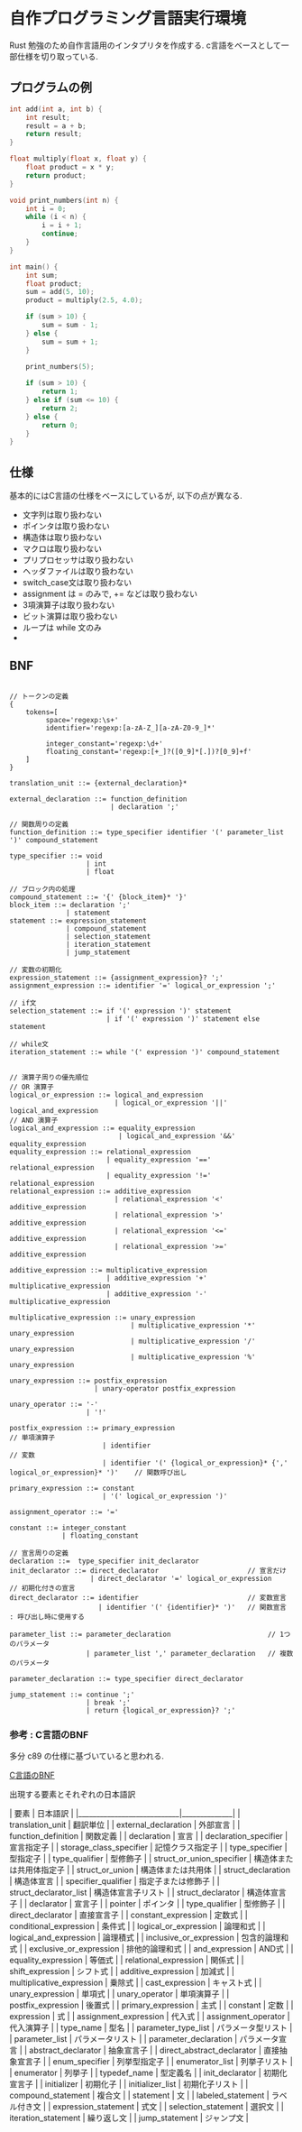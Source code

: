 # 自作プログラミング言語実行環境

Rust 勉強のため自作言語用のインタプリタを作成する.
c言語をベースとして一部仕様を切り取っている.

## プログラムの例

```c
int add(int a, int b) {
    int result;
    result = a + b;
    return result;
}

float multiply(float x, float y) {
    float product = x * y;
    return product;
}

void print_numbers(int n) {
    int i = 0;
    while (i < n) {
        i = i + 1;
        continue;
    }
}

int main() {
    int sum;
    float product;
    sum = add(5, 10);
    product = multiply(2.5, 4.0);

    if (sum > 10) {
        sum = sum - 1;
    } else {
        sum = sum + 1;
    }

    print_numbers(5);
    
    if (sum > 10) {
        return 1;
    } else if (sum <= 10) {
        return 2;
    } else {
        return 0;
    }
}

```


## 仕様

基本的にはC言語の仕様をベースにしているが, 以下の点が異なる.

- 文字列は取り扱わない
- ポインタは取り扱わない
- 構造体は取り扱わない
- マクロは取り扱わない
- プリプロセッサは取り扱わない
- ヘッダファイルは取り扱わない
- switch_case文は取り扱わない
- assignment は = のみで, += などは取り扱わない
- 3項演算子は取り扱わない
- ビット演算は取り扱わない
- ループは while 文のみ
- 
## BNF

```

// トークンの定義
{
    tokens=[
         space='regexp:\s+'
         identifier='regexp:[a-zA-Z_][a-zA-Z0-9_]*'

         integer_constant='regexp:\d+'
         floating_constant='regexp:[+_]?([0_9]*[.])?[0_9]+f'
    ]
}

translation_unit ::= {external_declaration}*

external_declaration ::= function_definition
                         | declaration ';'

// 関数周りの定義
function_definition ::= type_specifier identifier '(' parameter_list ')' compound_statement

type_specifier ::= void
                   | int
                   | float

// ブロック内の処理
compound_statement ::= '{' {block_item}* '}'
block_item ::= declaration ';'
              | statement
statement ::= expression_statement
              | compound_statement
              | selection_statement
              | iteration_statement
              | jump_statement

// 変数の初期化
expression_statement ::= {assignment_expression}? ';'
assignment_expression ::= identifier '=' logical_or_expression ';'

// if文
selection_statement ::= if '(' expression ')' statement
                        | if '(' expression ')' statement else statement
                        
// while文
iteration_statement ::= while '(' expression ')' compound_statement

                          
// 演算子周りの優先順位
// OR 演算子
logical_or_expression ::= logical_and_expression
                          | logical_or_expression '||' logical_and_expression
// AND 演算子
logical_and_expression ::= equality_expression
                           | logical_and_expression '&&' equality_expression
equality_expression ::= relational_expression
                        | equality_expression '==' relational_expression
                        | equality_expression '!=' relational_expression
relational_expression ::= additive_expression
                          | relational_expression '<' additive_expression
                          | relational_expression '>' additive_expression
                          | relational_expression '<=' additive_expression
                          | relational_expression '>=' additive_expression

additive_expression ::= multiplicative_expression
                        | additive_expression '+' multiplicative_expression
                        | additive_expression '-' multiplicative_expression

multiplicative_expression ::= unary_expression
                              | multiplicative_expression '*' unary_expression
                              | multiplicative_expression '/' unary_expression
                              | multiplicative_expression '%' unary_expression
                              
unary_expression ::= postfix_expression
                     | unary-operator postfix_expression
                     
unary_operator ::= '-'
                   | '!'
                     
postfix_expression ::= primary_expression                               // 単項演算子
                       | identifier                                     // 変数
                       | identifier '(' {logical_or_expression}* {',' logical_or_expression}* ')'    // 関数呼び出し

primary_expression ::= constant
                       | '(' logical_or_expression ')'

assignment_operator ::= '='

constant ::= integer_constant
             | floating_constant

// 宣言周りの定義
declaration ::=  type_specifier init_declarator
init_declarator ::= direct_declarator                      // 宣言だけ
                    | direct_declarator '=' logical_or_expression    // 初期化付きの宣言
direct_declarator ::= identifier                           // 変数宣言 
                      | identifier '(' {identifier}* ')'   // 関数宣言 : 呼び出し時に使用する
          
parameter_list ::= parameter_declaration                        // 1つのパラメータ
                   | parameter_list ',' parameter_declaration   // 複数のパラメータ

parameter_declaration ::= type_specifier direct_declarator
                          
jump_statement ::= continue ';'
                   | break ';'
                   | return {logical_or_expression}? ';'           
```

### 参考 : C言語のBNF

多分 c89 の仕様に基づいていると思われる.

[C言語のBNF](https://gist.githubusercontent.com/arslancharyev31/c48d18d8f917ffe217a0e23eb3535957/raw/45c6f49d927adf288aa3ac9fb0b88d2d569ed691/C_v1.bnf)

出現する要素とそれぞれの日本語訳

| 要素                         | 日本語訳         |
|____________________________|______________|
| translation_unit           | 翻訳単位         |
| external_declaration       | 外部宣言         |
| function_definition        | 関数定義         |
| declaration                | 宣言           |
| declaration_specifier      | 宣言指定子        |
| storage_class_specifier    | 記憶クラス指定子     |
| type_specifier             | 型指定子         |
| type_qualifier             | 型修飾子         |
| struct_or_union_specifier  | 構造体または共用体指定子 |
| struct_or_union            | 構造体または共用体    |
| struct_declaration         | 構造体宣言        |
| specifier_qualifier        | 指定子または修飾子    |
| struct_declarator_list     | 構造体宣言子リスト    |
| struct_declarator          | 構造体宣言子       |
| declarator                 | 宣言子          |
| pointer                    | ポインタ         |
| type_qualifier             | 型修飾子         |
| direct_declarator          | 直接宣言子        |
| constant_expression        | 定数式          |
| conditional_expression     | 条件式          |
| logical_or_expression      | 論理和式         |
| logical_and_expression     | 論理積式         |
| inclusive_or_expression    | 包含的論理和式      |
| exclusive_or_expression    | 排他的論理和式      |
| and_expression             | AND式         |
| equality_expression        | 等価式          |
| relational_expression      | 関係式          |
| shift_expression           | シフト式         |
| additive_expression        | 加減式          |
| multiplicative_expression  | 乗除式          |
| cast_expression            | キャスト式        |
| unary_expression           | 単項式          |
| unary_operator             | 単項演算子        |
| postfix_expression         | 後置式          |
| primary_expression         | 主式           |
| constant                   | 定数           |
| expression                 | 式            |
| assignment_expression      | 代入式          |
| assignment_operator        | 代入演算子        |
| type_name                  | 型名           |
| parameter_type_list        | パラメータ型リスト    |
| parameter_list             | パラメータリスト     |
| parameter_declaration      | パラメータ宣言      |
| abstract_declarator        | 抽象宣言子        |
| direct_abstract_declarator | 直接抽象宣言子      |
| enum_specifier             | 列挙型指定子       |
| enumerator_list            | 列挙子リスト       |
| enumerator                 | 列挙子          |
| typedef_name               | 型定義名         |
| init_declarator            | 初期化宣言子       |
| initializer                | 初期化子         |
| initializer_list           | 初期化子リスト      |
| compound_statement         | 複合文          |
| statement                  | 文            |
| labeled_statement          | ラベル付き文       |
| expression_statement       | 式文           |
| selection_statement        | 選択文          |
| iteration_statement        | 繰り返し文        |
| jump_statement             | ジャンプ文        |
